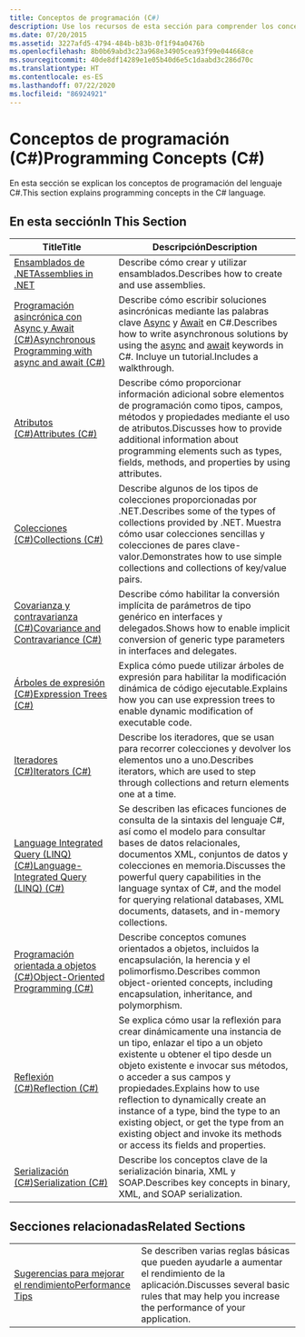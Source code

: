 ```yaml
---
title: Conceptos de programación (C#)
description: Use los recursos de esta sección para comprender los conceptos de programación del lenguaje C#, incluida la programación orientada a objetos.
ms.date: 07/20/2015
ms.assetid: 3227afd5-4794-484b-b83b-0f1f94a0476b
ms.openlocfilehash: 8b0b69abd3c23a968e34905cea93f99e044668ce
ms.sourcegitcommit: 40de8df14289e1e05b40d6e5c1daabd3c286d70c
ms.translationtype: HT
ms.contentlocale: es-ES
ms.lasthandoff: 07/22/2020
ms.locfileid: "86924921"
---
```

# <a name="programming-concepts-c"></a><span data-ttu-id="6796e-103">Conceptos de programación (C#)</span><span class="sxs-lookup"><span data-stu-id="6796e-103">Programming Concepts (C#)</span></span>
<span data-ttu-id="6796e-104">En esta sección se explican los conceptos de programación del lenguaje C#.</span><span class="sxs-lookup"><span data-stu-id="6796e-104">This section explains programming concepts in the C# language.</span></span>  
  
## <a name="in-this-section"></a><span data-ttu-id="6796e-105">En esta sección</span><span class="sxs-lookup"><span data-stu-id="6796e-105">In This Section</span></span>  
  
|<span data-ttu-id="6796e-106">Title</span><span class="sxs-lookup"><span data-stu-id="6796e-106">Title</span></span>|<span data-ttu-id="6796e-107">Descripción</span><span class="sxs-lookup"><span data-stu-id="6796e-107">Description</span></span>|  
|-----------|-----------------|  
|[<span data-ttu-id="6796e-108">Ensamblados de .NET</span><span class="sxs-lookup"><span data-stu-id="6796e-108">Assemblies in .NET</span></span>](../../../standard/assembly/index.md)|<span data-ttu-id="6796e-109">Describe cómo crear y utilizar ensamblados.</span><span class="sxs-lookup"><span data-stu-id="6796e-109">Describes how to create and use assemblies.</span></span>|  
|[<span data-ttu-id="6796e-110">Programación asincrónica con Async y Await (C#)</span><span class="sxs-lookup"><span data-stu-id="6796e-110">Asynchronous Programming with async and await (C#)</span></span>](./async/index.md)|<span data-ttu-id="6796e-111">Describe cómo escribir soluciones asincrónicas mediante las palabras clave [Async](../../language-reference/keywords/async.md) y [Await](../../language-reference/operators/await.md) en C#.</span><span class="sxs-lookup"><span data-stu-id="6796e-111">Describes how to write asynchronous solutions by using the [async](../../language-reference/keywords/async.md) and [await](../../language-reference/operators/await.md) keywords in C#.</span></span> <span data-ttu-id="6796e-112">Incluye un tutorial.</span><span class="sxs-lookup"><span data-stu-id="6796e-112">Includes a walkthrough.</span></span>|  
|[<span data-ttu-id="6796e-113">Atributos (C#)</span><span class="sxs-lookup"><span data-stu-id="6796e-113">Attributes (C#)</span></span>](./attributes/index.md)|<span data-ttu-id="6796e-114">Describe cómo proporcionar información adicional sobre elementos de programación como tipos, campos, métodos y propiedades mediante el uso de atributos.</span><span class="sxs-lookup"><span data-stu-id="6796e-114">Discusses how to provide additional information about programming elements such as types, fields, methods, and properties by using attributes.</span></span>|  
|[<span data-ttu-id="6796e-115">Colecciones (C#)</span><span class="sxs-lookup"><span data-stu-id="6796e-115">Collections (C#)</span></span>](./collections.md)|<span data-ttu-id="6796e-116">Describe algunos de los tipos de colecciones proporcionadas por .NET.</span><span class="sxs-lookup"><span data-stu-id="6796e-116">Describes some of the types of collections provided by .NET.</span></span> <span data-ttu-id="6796e-117">Muestra cómo usar colecciones sencillas y colecciones de pares clave-valor.</span><span class="sxs-lookup"><span data-stu-id="6796e-117">Demonstrates how to use simple collections and collections of key/value pairs.</span></span>|  
|[<span data-ttu-id="6796e-118">Covarianza y contravarianza (C#)</span><span class="sxs-lookup"><span data-stu-id="6796e-118">Covariance and Contravariance (C#)</span></span>](./covariance-contravariance/index.md)|<span data-ttu-id="6796e-119">Describe cómo habilitar la conversión implícita de parámetros de tipo genérico en interfaces y delegados.</span><span class="sxs-lookup"><span data-stu-id="6796e-119">Shows how to enable implicit conversion of generic type parameters in interfaces and delegates.</span></span>|  
|[<span data-ttu-id="6796e-120">Árboles de expresión (C#)</span><span class="sxs-lookup"><span data-stu-id="6796e-120">Expression Trees (C#)</span></span>](./expression-trees/index.md)|<span data-ttu-id="6796e-121">Explica cómo puede utilizar árboles de expresión para habilitar la modificación dinámica de código ejecutable.</span><span class="sxs-lookup"><span data-stu-id="6796e-121">Explains how you can use expression trees to enable dynamic modification of executable code.</span></span>|  
|[<span data-ttu-id="6796e-122">Iteradores (C#)</span><span class="sxs-lookup"><span data-stu-id="6796e-122">Iterators (C#)</span></span>](./iterators.md)|<span data-ttu-id="6796e-123">Describe los iteradores, que se usan para recorrer colecciones y devolver los elementos uno a uno.</span><span class="sxs-lookup"><span data-stu-id="6796e-123">Describes iterators, which are used to step through collections and return elements one at a time.</span></span>|  
|[<span data-ttu-id="6796e-124">Language Integrated Query (LINQ) (C#)</span><span class="sxs-lookup"><span data-stu-id="6796e-124">Language-Integrated Query (LINQ) (C#)</span></span>](./linq/index.md)|<span data-ttu-id="6796e-125">Se describen las eficaces funciones de consulta de la sintaxis del lenguaje C#, así como el modelo para consultar bases de datos relacionales, documentos XML, conjuntos de datos y colecciones en memoria.</span><span class="sxs-lookup"><span data-stu-id="6796e-125">Discusses the powerful query capabilities in the language syntax of C#, and the model for querying relational databases, XML documents, datasets, and in-memory collections.</span></span>|  
|[<span data-ttu-id="6796e-126">Programación orientada a objetos (C#)</span><span class="sxs-lookup"><span data-stu-id="6796e-126">Object-Oriented Programming (C#)</span></span>](./object-oriented-programming.md)|<span data-ttu-id="6796e-127">Describe conceptos comunes orientados a objetos, incluidos la encapsulación, la herencia y el polimorfismo.</span><span class="sxs-lookup"><span data-stu-id="6796e-127">Describes common object-oriented concepts, including encapsulation, inheritance, and polymorphism.</span></span>|  
|[<span data-ttu-id="6796e-128">Reflexión (C#)</span><span class="sxs-lookup"><span data-stu-id="6796e-128">Reflection (C#)</span></span>](./reflection.md)|<span data-ttu-id="6796e-129">Se explica cómo usar la reflexión para crear dinámicamente una instancia de un tipo, enlazar el tipo a un objeto existente u obtener el tipo desde un objeto existente e invocar sus métodos, o acceder a sus campos y propiedades.</span><span class="sxs-lookup"><span data-stu-id="6796e-129">Explains how to use reflection to dynamically create an instance of a type, bind the type to an existing object, or get the type from an existing object and invoke its methods or access its fields and properties.</span></span>|  
|[<span data-ttu-id="6796e-130">Serialización (C#)</span><span class="sxs-lookup"><span data-stu-id="6796e-130">Serialization (C#)</span></span>](./serialization/index.md)|<span data-ttu-id="6796e-131">Describe los conceptos clave de la serialización binaria, XML y SOAP.</span><span class="sxs-lookup"><span data-stu-id="6796e-131">Describes key concepts in binary, XML, and SOAP serialization.</span></span>|  
  
## <a name="related-sections"></a><span data-ttu-id="6796e-132">Secciones relacionadas</span><span class="sxs-lookup"><span data-stu-id="6796e-132">Related Sections</span></span>  
  
|||  
|---|---|  
|[<span data-ttu-id="6796e-133">Sugerencias para mejorar el rendimiento</span><span class="sxs-lookup"><span data-stu-id="6796e-133">Performance Tips</span></span>](../../../framework/performance/performance-tips.md) | <span data-ttu-id="6796e-134">Se describen varias reglas básicas que pueden ayudarle a aumentar el rendimiento de la aplicación.</span><span class="sxs-lookup"><span data-stu-id="6796e-134">Discusses several basic rules that may help you increase the performance of your application.</span></span>|
